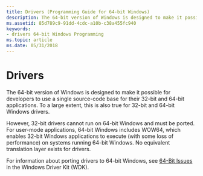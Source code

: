 ```yaml
---
title: Drivers (Programming Guide for 64-bit Windows)
description: The 64-bit version of Windows is designed to make it possible for developers to use a single source-code base for their 32-bit and 64-bit applications. To a large extent, this is also true for 32-bit and 64-bit Windows drivers.
ms.assetid: 85d789c9-91dd-4cdc-a10b-c38a455fc940
keywords:
- drivers 64-bit Windows Programming
ms.topic: article
ms.date: 05/31/2018
---
```


# Drivers

The 64-bit version of Windows is designed to make it possible for developers to use a single source-code base for their 32-bit and 64-bit applications. To a large extent, this is also true for 32-bit and 64-bit Windows drivers.

However, 32-bit drivers cannot run on 64-bit Windows and must be ported. For user-mode applications, 64-bit Windows includes WOW64, which enables 32-bit Windows applications to execute (with some loss of performance) on systems running 64-bit Windows. No equivalent translation layer exists for drivers.

For information about porting drivers to 64-bit Windows, see [64-Bit Issues](https://msdn.microsoft.com/library/aa489627.aspx) in the Windows Driver Kit (WDK).

 

 




